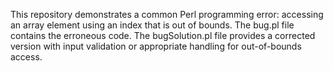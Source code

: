 This repository demonstrates a common Perl programming error: accessing an array element using an index that is out of bounds. The bug.pl file contains the erroneous code.  The bugSolution.pl file provides a corrected version with input validation or appropriate handling for out-of-bounds access.